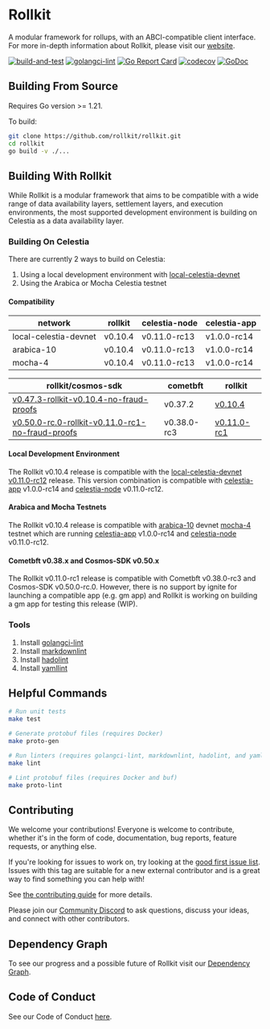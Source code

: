 # Rollkit

A modular framework for rollups, with an ABCI-compatible client interface. For more in-depth information about Rollkit, please visit our [website](https://rollkit.dev).

[![build-and-test](https://github.com/rollkit/rollkit/actions/workflows/test.yml/badge.svg)](https://github.com/rollkit/rollkit/actions/workflows/test.yml)
[![golangci-lint](https://github.com/rollkit/rollkit/actions/workflows/lint.yml/badge.svg)](https://github.com/rollkit/rollkit/actions/workflows/lint.yml)
[![Go Report Card](https://goreportcard.com/badge/github.com/rollkit/rollkit)](https://goreportcard.com/report/github.com/rollkit/rollkit)
[![codecov](https://codecov.io/gh/rollkit/rollkit/branch/main/graph/badge.svg?token=CWGA4RLDS9)](https://codecov.io/gh/rollkit/rollkit)
[![GoDoc](https://godoc.org/github.com/rollkit/rollkit?status.svg)](https://godoc.org/github.com/rollkit/rollkit)

## Building From Source

Requires Go version >= 1.21.

To build:

```sh
git clone https://github.com/rollkit/rollkit.git
cd rollkit 
go build -v ./...
```

## Building With Rollkit

While Rollkit is a modular framework that aims to be compatible with a wide
range of data availability layers, settlement layers, and execution
environments, the most supported development environment is building on Celestia
as a data availability layer.

### Building On Celestia

There are currently 2 ways to build on Celestia:

1. Using a local development environment with [local-celestia-devnet](https://github.com/rollkit/local-celestia-devnet)
1. Using the Arabica or Mocha Celestia testnet

#### Compatibility

| network               | rollkit    | celestia-node | celestia-app |
|-----------------------|------------|---------------|--------------|
| local-celestia-devnet | v0.10.4     | v0.11.0-rc13   | v1.0.0-rc14   |
| arabica-10            | v0.10.4     | v0.11.0-rc13   | v1.0.0-rc14   |
| mocha-4               | v0.10.4     | v0.11.0-rc13   | v1.0.0-rc14   |

| rollkit/cosmos-sdk                                        | cometbft                           | rollkit    |
|-----------------------------------------------------------|------------------------------------|------------|
| [v0.47.3-rollkit-v0.10.4-no-fraud-proofs](https://github.com/rollkit/cosmos-sdk/releases/tag/v0.47.3-rollkit-v0.10.4-no-fraud-proofs)                   | v0.37.2                            | [v0.10.4](https://github.com/rollkit/rollkit/releases/tag/v0.10.4)    |
| [v0.50.0-rc.0-rollkit-v0.11.0-rc1-no-fraud-proofs](https://github.com/rollkit/cosmos-sdk/releases/tag/v0.50.0-rc.0-rollkit-v0.11.0-rc1-no-fraud-proofs)     | v0.38.0-rc3                        | [v0.11.0-rc1](https://github.com/rollkit/rollkit/releases/tag/v0.11.0-rc1)|

#### Local Development Environment

The Rollkit v0.10.4 release is compatible with the
[local-celestia-devnet](https://github.com/rollkit/local-celestia-devnet)
[v0.11.0-rc12](https://github.com/rollkit/local-celestia-devnet/releases/tag/v0.11.0-rc12) release. This version combination is compatible with
[celestia-app](https://github.com/celestiaorg/celestia-app) v1.0.0-rc14 and
[celestia-node](https://github.com/celestiaorg/celestia-node) v0.11.0-rc12.

#### Arabica and Mocha Testnets

The Rollkit v0.10.4 release is compatible with [arabica-10](https://docs.celestia.org/nodes/arabica-devnet/) devnet [mocha-4](https://docs.celestia.org/nodes/mocha-testnet/) testnet which are running [celestia-app](https://github.com/celestiaorg/celestia-app) v1.0.0-rc14 and
[celestia-node](https://github.com/celestiaorg/celestia-node) v0.11.0-rc12.

#### Cometbft v0.38.x and Cosmos-SDK v0.50.x

The Rollkit v0.11.0-rc1 release is compatible with Cometbft v0.38.0-rc3 and Cosmos-SDK v0.50.0-rc.0. However, there is no support by ignite for launching a compatible app (e.g. gm app) and Rollkit is working on building a gm app for testing this release (WIP).

### Tools

1. Install [golangci-lint](https://golangci-lint.run/usage/install/)
1. Install [markdownlint](https://github.com/DavidAnson/markdownlint)
1. Install [hadolint](https://github.com/hadolint/hadolint)
1. Install [yamllint](https://yamllint.readthedocs.io/en/stable/quickstart.html)

## Helpful Commands

```sh
# Run unit tests
make test

# Generate protobuf files (requires Docker)
make proto-gen

# Run linters (requires golangci-lint, markdownlint, hadolint, and yamllint)
make lint

# Lint protobuf files (requires Docker and buf)
make proto-lint

```

## Contributing

We welcome your contributions! Everyone is welcome to contribute, whether it's in the form of code,
documentation, bug reports, feature requests, or anything else.

If you're looking for issues to work on, try looking at the [good first issue list](https://github.com/rollkit/rollkit/issues?q=is%3Aissue+is%3Aopen+label%3A%22good+first+issue%22). Issues with this tag are suitable for a new external contributor and is a great way to find something you can help with!

See [the contributing guide](./CONTRIBUTING.md) for more details.

Please join our [Community Discord](https://discord.com/invite/YsnTPcSfWQ) to ask questions, discuss your ideas, and connect with other contributors.

## Dependency Graph

To see our progress and a possible future of Rollkit visit our [Dependency
Graph](./docs/specification/rollkit-dependency-graph.md).

## Code of Conduct

See our Code of Conduct [here](https://docs.celestia.org/community/coc).

